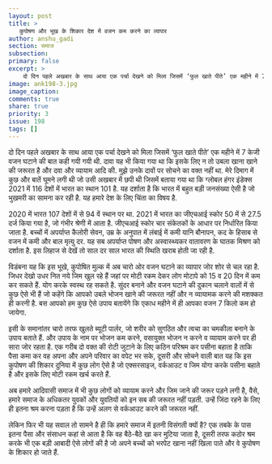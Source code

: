 ```yaml
---
layout: post
title: >
   कुपोषण और भूख के शिकार देश में वजन कम करने का व्यापार
author: anshu_gadi
section: समाज
subsection:
primary: false
excerpt: >
    दो दिन पहले अखबार के साथ आया एक पर्चा देखने को मिला जिसमें ‘फुल खाते पीते’ एक महीने में 7 केजी वजन घटाने की बात कही गयी गयी थी. दावा यह भी किया गया था कि इसके लिए न तो उबला खाना खाने की जरूरत है और दवा और व्यायाम आदि की.
image: ank198-3.jpg
image_caption: 
comments: true
share: true
priority: 3
issue: 198
tags: []
---
```


दो दिन पहले अखबार के साथ आया एक पर्चा देखने को मिला जिसमें ‘फुल खाते पीते’ एक महीने में 7 केजी वजन घटाने की बात कही गयी गयी थी. दावा यह भी किया गया था कि इसके लिए न तो उबला खाना खाने की जरूरत है और दवा और व्यायाम आदि की. मुझे उनके दावों पर सोचने का वक्त नहीं था. मेरे दिमाग में कुछ और बातें घूमने लगी थी जो उसी अखबार में छपी थी जिसमें बताया गया था कि ग्लोबल हंगर इंडेक्स 2021 में 116 देशों में भारत का स्थान 101 है. यह दर्शाता है कि भारत में बहुत बड़ी जनसंख्या ऐसी है जो भुखमरी का सामना कर रही है. यह हमारे देश के लिए चिंता का विषय है.

2020 में भारत 107 देशों में से 94 वें स्थान पर था. 2021 में भारत का जीएचआई स्कोर 50 में से 27.5 दर्ज किया गया है, जो गंभीर श्रेणी में आता है. जीएचआई स्कोर चार संकेतकों के आधार पर निर्धारित किया जाता है. बच्चों में अपर्याप्त कैलोरी सेवन, उम्र के अनुपात में लंबाई में कमी यानि बौनापन, कद के हिसाब से वजन में कमी और बाल मृत्यु दर. यह सब अपर्याप्त पोषण और अस्वास्थ्यकर वातावरण के घातक मिश्रण को दर्शाता है. इस लिहाज से देखें तो साल दर साल भारत की स्थिति खराब होती जा रही है.

विडंबना यह कि इस भूखे, कुपोषित मुल्क में अब चारो ओर  वजन घटाने का व्यापार जोर शोर से चल रहा है. जिधर देखो उधर नित नये जिम खुल रहे हैं जहां पर मोटी रकम देकर लोग मोटापे को 15 व 20 दिन में कम कर सकते हैं. योग करके स्वस्थ रह सकते है. सुंदर बनाने और वजन घटाने की दुकान चलाने वालों में से कुछ ऐसे भी हैं जो कहेंगे कि आपको उबले भोजन खाने की जरूरत नहीं और न व्यायामक करने की मशक्कत ही करनी है. बस आपको हम कुछ ऐसे उपाय बतायेंगे कि एकाध महीने में ही आपका वजन 7 किलो कम हो जायेगा.

इसी के समानांतर चारो तरफ खुलते ब्यूटी पार्लर, जो शरीर को सुगठित और त्वचा का चमकीला बनाने  के उपाय बताते हैं. और उपाय के नाम पर भोजन कम करने, वसायुक्त भोजन न करने व व्यायाम करने पर ही सारा जोर रहता है. एक गरीब दो वक्त की रोटी जुटाने के लिए कठिन परिश्रम कर पसीना बहाता है ताकि पैसा कमा कर  वह अपना और अपने परिवार का वपेट भर सके, दूसरी और सोचने वाली बात यह कि इस कुपोषण की शिकार दुनिया में कुछ लोग ऐसे है जो एक्सरसाइज, वर्कआउट व जिम योगा करके पसीना बहाते है और इसके लिए मोटी रकम खर्च करते हैं.

अब हमारे आदिवासी समाज में भी कुछ लोगों को व्यायाम करने और जिम जाने की जरूर पड़ने लगी है, वैसे, हमारे समाज के अधिकतर युवकों और युवतियों को इन सब की जरूरत नहीं पड़ती. उन्हें जिंदा रहने के लिए ही इतना श्रम करना पड़ता है कि उन्हें अलग से वर्कआउट करने की जरूरत नहीं.

लेकिन फिर भी यह सवाल तो सामने है ही कि हमारे समाज में इतनी विसंगती क्यों है? एक तबके के पास इतना पैसा और संसाधन कहां से आता है कि वह बैठे-बैठे खा कर मुटिया जाता है, दूसरी तरफ कठोर श्रम करके भी एक बड़ी आबादी ऐसे लोगों की है जो अपने बच्चों को भरपेट खाना नहीं खिला पाते और वे कुपोषण के शिकार हो जाते हैं.